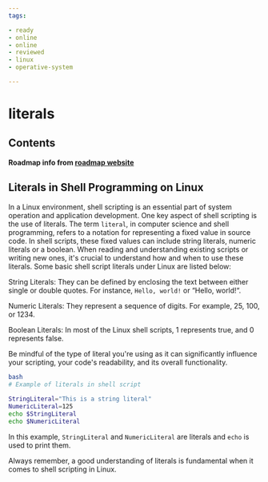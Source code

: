 ```yaml
---
tags:

- ready
- online
- online
- reviewed
- linux
- operative-system

---
```


# literals

## Contents

__Roadmap info from [roadmap website](https://roadmap.sh/linux/shell-programming/literals)__

## Literals in Shell Programming on Linux

In a Linux environment, shell scripting is an essential part of system operation and application development. One key aspect of shell scripting is the use of literals. The term `literal`, in computer science and shell programming, refers to a notation for representing a fixed value in source code. In shell scripts, these fixed values can include string literals, numeric literals or a boolean. When reading and understanding existing scripts or writing new ones, it's crucial to understand how and when to use these literals. Some basic shell script literals under Linux are listed below:

String Literals: They can be defined by enclosing the text between either single or double quotes. For instance, `Hello, world!` or “Hello, world!“.

Numeric Literals: They represent a sequence of digits. For example, 25, 100, or 1234.

Boolean Literals: In most of the Linux shell scripts, 1 represents true, and 0 represents false.

Be mindful of the type of literal you're using as it can significantly influence your scripting, your code's readability, and its overall functionality.

```bash
bash
# Example of literals in shell script
 
StringLiteral="This is a string literal"
NumericLiteral=125
echo $StringLiteral
echo $NumericLiteral

```

In this example, `StringLiteral` and `NumericLiteral` are literals and `echo` is used to print them.

Always remember, a good understanding of literals is fundamental when it comes to shell scripting in Linux.

